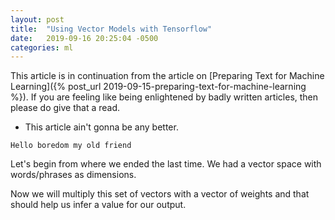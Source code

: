```yaml
---
layout: post
title:  "Using Vector Models with Tensorflow"
date:   2019-09-16 20:25:04 -0500
categories: ml
---
```

This article is in continuation from the article on [Preparing Text for Machine Learning]({% post_url 2019-09-15-preparing-text-for-machine-learning %}). If you are feeling like being enlightened by badly written articles, then please do give that a read.

- This article ain't gonna be any better.

`Hello boredom my old friend`

Let's begin from where we ended the last time. We had a vector space with words/phrases as dimensions.

Now we will multiply this set of vectors with a vector of weights and that should help us infer a value for our output.
